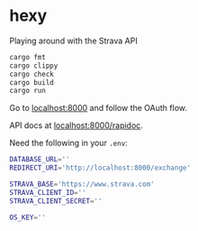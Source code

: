 # hexy
Playing around with the Strava API

```bash
cargo fmt
cargo clippy
cargo check
cargo build
cargo run
```

Go to [localhost:8000](http://localhost:8000) and follow the OAuth flow.

API docs at [localhost:8000/rapidoc](http://localhost:8000/rapidoc).

Need the following in your `.env`:
```bash
DATABASE_URL=''
REDIRECT_URI='http://localhost:8000/exchange'

STRAVA_BASE='https://www.strava.com'
STRAVA_CLIENT_ID=''
STRAVA_CLIENT_SECRET=''

OS_KEY=''
```
